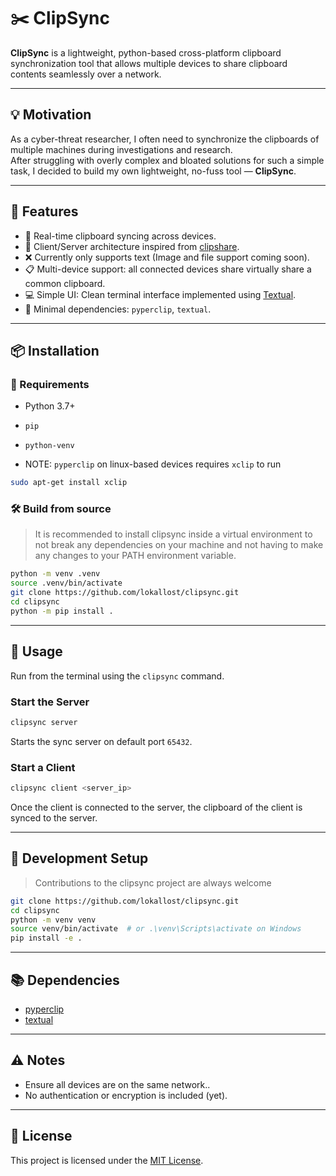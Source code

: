 # ✂️ ClipSync

**ClipSync** is a lightweight, python-based cross-platform clipboard synchronization tool that allows multiple devices to share clipboard contents seamlessly over a network.

---

## 💡 Motivation

As a cyber-threat researcher, I often need to synchronize the clipboards of multiple machines during investigations and research.  
After struggling with overly complex and bloated solutions for such a simple task, I decided to build my own lightweight, no-fuss tool — **ClipSync**.

---

## 🚀 Features

- 🔄 Real-time clipboard syncing across devices.
- 🔦 Client/Server architecture inspired from [clipshare](https://github.com/reu/clipshare).
- ❌ Currently only supports text (Image and file support coming soon).
- 📋 Multi-device support: all connected devices share virtually share a common clipboard.
- 💻 Simple UI: Clean terminal interface implemented using [Textual](https://github.com/Textualize/textual).
- 🐍 Minimal dependencies: `pyperclip`, `textual`.

---

## 📦 Installation

### 📌 Requirements

- Python 3.7+
- `pip`
- `python-venv`

- NOTE: `pyperclip` on linux-based devices requires `xclip` to run

```bash
sudo apt-get install xclip
```

### 🛠️ Build from source

> It is recommended to install clipsync inside a virtual environment to not break any dependencies on your machine and not having to make any changes to your PATH environment variable.

```bash
python -m venv .venv
source .venv/bin/activate
git clone https://github.com/lokallost/clipsync.git
cd clipsync
python -m pip install .
```
---

## 👥 Usage

Run from the terminal using the `clipsync` command.

### Start the Server

```bash
clipsync server
```

Starts the sync server on default port `65432`.

### Start a Client

```bash
clipsync client <server_ip>
```

Once the client is connected to the server, the clipboard of the client is synced to the server.

---

## 🧪 Development Setup
> Contributions to the clipsync project are always welcome

```bash
git clone https://github.com/lokallost/clipsync.git
cd clipsync
python -m venv venv
source venv/bin/activate  # or .\venv\Scripts\activate on Windows
pip install -e .
```

---

## 📚 Dependencies

- [pyperclip](https://pypi.org/project/pyperclip/)
- [textual](https://pypi.org/project/textual/)

---

## ⚠️ Notes

- Ensure all devices are on the same network..
- No authentication or encryption is included (yet).

---

## 📝 License

This project is licensed under the [MIT License](LICENSE).


